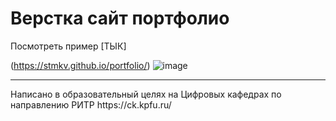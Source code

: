 # Верстка сайт портфолио

Посмотреть пример [ТЫК]

(https://stmkv.github.io/portfolio/)
![image](https://github.com/user-attachments/assets/1c54d344-734e-4325-925d-5579aeba9d8f)

<hr>
Написано в образовательный целях на Цифровых кафедрах по направлению РИТР https://ck.kpfu.ru/
